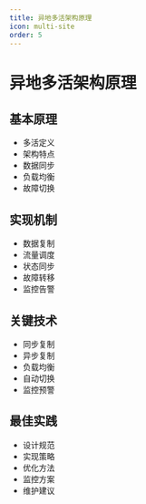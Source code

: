 ```yaml
---
title: 异地多活架构原理
icon: multi-site
order: 5
---
```


# 异地多活架构原理

## 基本原理
- 多活定义
- 架构特点
- 数据同步
- 负载均衡
- 故障切换

## 实现机制
- 数据复制
- 流量调度
- 状态同步
- 故障转移
- 监控告警

## 关键技术
- 同步复制
- 异步复制
- 负载均衡
- 自动切换
- 监控预警

## 最佳实践
- 设计规范
- 实现策略
- 优化方法
- 监控方案
- 维护建议
